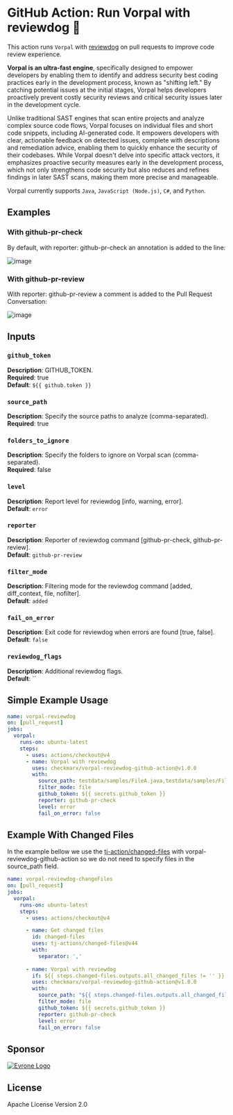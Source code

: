 # GitHub Action: Run Vorpal with reviewdog 🐶

This action runs `Vorpal` with [reviewdog](https://github.com/reviewdog/reviewdog) on pull requests to improve code review experience.

**Vorpal is an ultra-fast engine**, specifically designed to empower developers by enabling them to identify and address security best coding practices early in the development process, known as "shifting left." By catching potential issues at the initial stages, Vorpal helps developers proactively prevent costly security reviews and critical security issues later in the development cycle.
 
Unlike traditional SAST engines that scan entire projects and analyze complex source code flows, Vorpal focuses on individual files and short code snippets, including AI-generated code. It empowers developers with clear, actionable feedback on detected issues, complete with descriptions and remediation advice, enabling them to quickly enhance the security of their codebases. While Vorpal doesn't delve into specific attack vectors, it emphasizes proactive security measures early in the development process, which not only strengthens code security but also reduces and refines findings in later SAST scans, making them more precise and manageable.

Vorpal currently supports `Java`, `JavaScript (Node.js)`, `C#`, and `Python`.

## Examples
### With github-pr-check
By default, with reporter: github-pr-check an annotation is added to the line:

![image](https://github.com/user-attachments/assets/bd22dc03-5d2a-43e4-8f12-734b530e1ba9)


### With github-pr-review
With reporter: github-pr-review a comment is added to the Pull Request Conversation:

![image](https://github.com/user-attachments/assets/3f6a35fa-c49d-4f8c-a37f-cbb7cb483809)


## Inputs

### `github_token`

**Description**: GITHUB_TOKEN.  
**Required**: true  
**Default**: `${{ github.token }}`

### `source_path`

**Description**: Specify the source paths to analyze (comma-separated).  
**Required**: true

### `folders_to_ignore`

**Description**: Specify the folders to ignore on Vorpal scan (comma-separated).  
**Required**: false

### `level`

**Description**: Report level for reviewdog [info, warning, error].  
**Default**: `error`

### `reporter`

**Description**: Reporter of reviewdog command [github-pr-check, github-pr-review].  
**Default**: `github-pr-review`

### `filter_mode`

**Description**: Filtering mode for the reviewdog command [added, diff_context, file, nofilter].  
**Default**: `added`

### `fail_on_error`

**Description**: Exit code for reviewdog when errors are found [true, false].  
**Default**: `false`

### `reviewdog_flags`

**Description**: Additional reviewdog flags.  
**Default**: ``

## Simple Example Usage

```yaml
name: vorpal-reviewdog
on: [pull_request]
jobs:
  vorpal:
    runs-on: ubuntu-latest
    steps:
      - uses: actions/checkout@v4
      - name: Vorpal with reviewdog
        uses: checkmarx/vorpal-reviewdog-github-action@v1.0.0
        with:
          source_path: testdata/samples/FileA.java,testdata/samples/FileB.java
          filter_mode: file
          github_token: ${{ secrets.github_token }}
          reporter: github-pr-check
          level: error
          fail_on_error: false

```

## Example With Changed Files
In the example bellow we use the [tj-action/changed-files](https://github.com/tj-actions/changed-files) with vorpal-reviewdog-github-action so we do not need to specify files in the source_path field.

```yaml
name: vorpal-reviewdog-changeFiles
on: [pull_request]
jobs:
  vorpal:
    runs-on: ubuntu-latest
    steps:
      - uses: actions/checkout@v4

      - name: Get changed files
        id: changed-files
        uses: tj-actions/changed-files@v44
        with:
          separator: ','
        
      - name: Vorpal with reviewdog
        if: ${{ steps.changed-files.outputs.all_changed_files != '' }}
        uses: checkmarx/vorpal-reviewdog-github-action@v1.0.0
        with:
          source_path: "${{ steps.changed-files.outputs.all_changed_files }}"
          filter_mode: file
          github_token: ${{ secrets.github_token }}
          reporter: github-pr-check
          level: error
          fail_on_error: false
```

## Sponsor

[![Evrone Logo](https://github.com/user-attachments/assets/ff7dcb32-d462-4eb8-aa12-eaff0ddecc66)](https://checkmarx.com)

## License

Apache License Version 2.0
